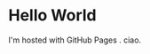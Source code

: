 <!DOCTYPE html>
<html>
<body>
<h1>Hello World</h1>
<p>I'm hosted with GitHub Pages . ciao.</p>
</body>
</html>
